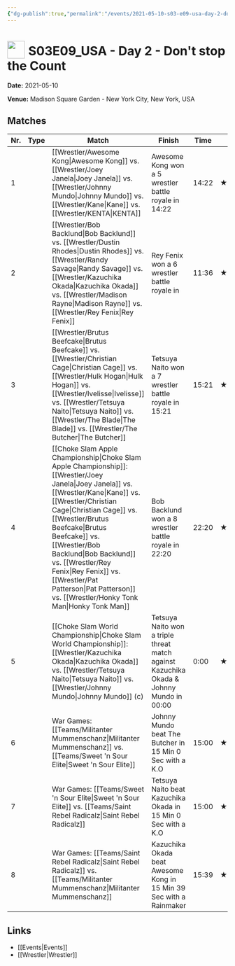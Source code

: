 ```yaml
---
{"dg-publish":true,"permalink":"/events/2021-05-10-s03-e09-usa-day-2-don-t-stop-the-count/","title":"S03E09_USA - Day 2 - Don't stop the Count","noteIcon":""}
---
```



# <img src="https://github.com/CptSpaulding1980/choke-slam-wrestling/releases/download/images/ChokeSlam.png" width="40" style="vertical-align:bottom; margin-right:8px;">**S03E09_USA - Day 2 - Don't stop the Count**

**Date:** 2021-05-10

**Venue:** Madison Square Garden - New York City, New York, USA

## Matches

| Nr. | Type | Match | Finish | Time | Rating | Score |
|-----|------|-------|--------|------|--------|-------|
| 1 |  | [[Wrestler/Awesome Kong\|Awesome Kong]] vs. [[Wrestler/Joey Janela\|Joey Janela]] vs. [[Wrestler/Johnny Mundo\|Johnny Mundo]] vs. [[Wrestler/Kane\|Kane]] vs. [[Wrestler/KENTA\|KENTA]] | Awesome Kong won a 5 wrestler battle royale in  14:22 | 14:22 | ★★★★ | 85 |
| 2 |  | [[Wrestler/Bob Backlund\|Bob Backlund]] vs. [[Wrestler/Dustin Rhodes\|Dustin Rhodes]] vs. [[Wrestler/Randy Savage\|Randy Savage]] vs. [[Wrestler/Kazuchika Okada\|Kazuchika Okada]] vs. [[Wrestler/Madison Rayne\|Madison Rayne]] vs. [[Wrestler/Rey Fenix\|Rey Fenix]] | Rey Fenix won a 6 wrestler battle royale in | 11:36 | ★★★ | 69 |
| 3 |  | [[Wrestler/Brutus Beefcake\|Brutus Beefcake]] vs. [[Wrestler/Christian Cage\|Christian Cage]] vs. [[Wrestler/Hulk Hogan\|Hulk Hogan]] vs. [[Wrestler/Ivelisse\|Ivelisse]] vs. [[Wrestler/Tetsuya Naito\|Tetsuya Naito]] vs. [[Wrestler/The Blade\|The Blade]] vs. [[Wrestler/The Butcher\|The Butcher]] | Tetsuya Naito won a 7 wrestler battle royale in  15:21 | 15:21 | ★★★ | 71 |
| 4 |  | [[Choke Slam Apple Championship\|Choke Slam Apple Championship]]: [[Wrestler/Joey Janela\|Joey Janela]] vs. [[Wrestler/Kane\|Kane]] vs. [[Wrestler/Christian Cage\|Christian Cage]] vs. [[Wrestler/Brutus Beefcake\|Brutus Beefcake]] vs. [[Wrestler/Bob Backlund\|Bob Backlund]] vs. [[Wrestler/Rey Fenix\|Rey Fenix]] vs. [[Wrestler/Pat Patterson\|Pat Patterson]] vs. [[Wrestler/Honky Tonk Man\|Honky Tonk Man]] | Bob Backlund won a 8 wrestler battle royale in  22:20 | 22:20 | ★★★★3/4 | 96 |
| 5 |  | [[Choke Slam World Championship\|Choke Slam World Championship]]: [[Wrestler/Kazuchika Okada\|Kazuchika Okada]] vs. [[Wrestler/Tetsuya Naito\|Tetsuya Naito]] vs. [[Wrestler/Johnny Mundo\|Johnny Mundo]] (c) | Tetsuya Naito won a triple threat match against Kazuchika Okada & Johnny Mundo in  00:00 | 0:00 | ★★★★1/2 | 92 |
| 6 |  | War Games: [[Teams/Militanter Mummenschanz\|Militanter Mummenschanz]] vs. [[Teams/Sweet 'n Sour Elite\|Sweet 'n Sour Elite]] | Johnny Mundo beat The Butcher in 15 Min 0 Sec with a K.O | 15:00 | ★1/2 | 57 |
| 7 |  | War Games: [[Teams/Sweet 'n Sour Elite\|Sweet 'n Sour Elite]] vs. [[Teams/Saint Rebel Radicalz\|Saint Rebel Radicalz]] | Tetsuya Naito beat Kazuchika Okada in 15 Min 0 Sec with a K.O | 15:00 | ★★ | 63 |
| 8 |  | War Games: [[Teams/Saint Rebel Radicalz\|Saint Rebel Radicalz]] vs. [[Teams/Militanter Mummenschanz\|Militanter Mummenschanz]] | Kazuchika Okada beat Awesome Kong in 15 Min 39 Sec with a Rainmaker | 15:39 | ★★1/2 | 66 |

## Links
- [[Events\|Events]]
- [[Wrestler\|Wrestler]]
